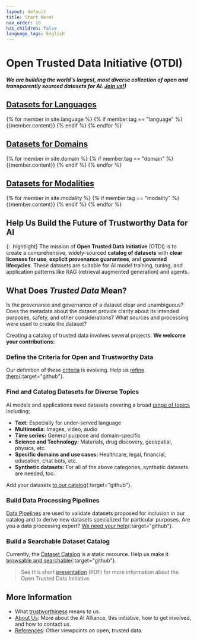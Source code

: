 ```yaml
---
layout: default
title: Start Here!
nav_order: 10
has_children: false
language_tags: English
---
```


# Open Trusted Data Initiative (OTDI) 

**_We are building the world's largest, most diverse collection of open and transparently sourced datasets for AI. [Join us!]({{site.baseurl}}/about/#join-us))_**

## [Datasets for Languages]({{site.baseurl}}/catalog/language/language)

<div>
{% for member in site.language %}
  {% if member.tag == "language" %}
    {{member.content}}
  {% endif %}
{% endfor %}
</div>

## [Datasets for Domains]({{site.baseurl}}/catalog/domain)

<div>
{% for member in site.domain %}
  {% if member.tag == "domain" %}
    {{member.content}}
  {% endif %}
{% endfor %}
</div>

## [Datasets for Modalities]({{site.baseurl}}/catalog/modality)

<div>
{% for member in site.modality %}
  {% if member.tag == "modality" %}
    {{member.content}}
  {% endif %}
{% endfor %}
</div>

## Help Us Build the Future of Trustworthy Data for AI

{: .hightlight}
The mission of **Open Trusted Data Initiative** (OTDI) is to create a comprehensive, widely-sourced **catalog of datasets** with **clear licenses for use**, **explicit provenance guarantees**, and **governed lifecycles**. These datasets are suitable for AI model training, tuning, and application patterns like RAG (retrieval augmented generation) and agents.

## What Does _Trusted Data_ Mean?

Is the provenance and governance of a dataset clear and unambiguous? Does the metadata about the dataset provide clarity about its intended purposes, safety, and other considerations? What sources and processing were used to create the dataset?

Creating a catalog of trusted data involves several projects. **We welcome your contributions:**

### Define the Criteria for Open and Trustworthy Data

Our definition of these [criteria]({{site.baseurl}}/dataset-requirements/) is evolving. Help us [refine them](https://github.com/orgs/The-AI-Alliance/projects/28/views/1?filterQuery=label%3A%22dataset+requirements%22){:target="github"}.

### Find and Catalog Datasets for Diverse Topics

AI models and applications need datasets covering a broad [range of topics]({{site.baseurl}}/contributing/#what-kinds-of-datasets-do-we-want) including: 

* **Text:** Especially for under-served language
* **Multimedia:** Images, video, audio
* **Time series:** General purpose and domain-specific
* **Science and Technology:** Materials, drug discovery, geospatial, physics, etc.
* **Specific domains and use cases:** Healthcare, legal, financial, education, chat bots, etc.
* **Synthetic datasets:** For all of the above categories, synthetic datasets are needed, too.

Add your datasets [to our catalog](https://github.com/orgs/The-AI-Alliance/projects/28/views/1?filterQuery=label%3A%22diverse+datasets%22){:target="github"}.

### Build Data Processing Pipelines

[Data Pipelines]({{site.baseurl}}/our-processing/) are used to validate datasets proposed for inclusion in our catalog and to derive new datasets specialized for particular purposes. Are you a data processing expert? [We need your help](https://github.com/orgs/The-AI-Alliance/projects/28/views/1?filterQuery=label%3A%22data+pipelines%22){:target="github"}.

### Build a Searchable Dataset Catalog

Currently, the [Dataset Catalog]({{site.baseurl}}/catalog/catalog) is a static resource. Help us make it [browsable and searchable](https://github.com/orgs/The-AI-Alliance/projects/28/views/1?filterQuery=label%3A%22dataset+catalog%22){:target="github"}.

> See this short [presentation]({{site.baseurl}}/files/OTDI-Overview.pdf) (PDF) for more information about the Open Trusted Data Initiative.

## More Information

* What [trustworthiness]({{site.baseurl}}/trustworthiness) means to us.
* [About Us]({{site.baseurl}}/about): More about the AI Alliance, this initiative, how to get involved, and how to contact us.
* [References]({{site.baseurl}}/references): Other viewpoints on open, trusted data.
